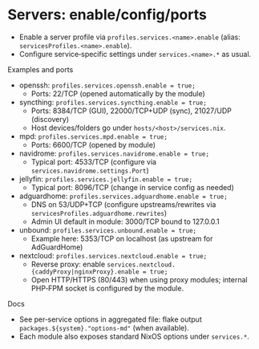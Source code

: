 # Servers: enable/config/ports

- Enable a server profile via `profiles.services.<name>.enable` (alias: `servicesProfiles.<name>.enable`).
- Configure service‑specific settings under `services.<name>.*` as usual.

Examples and ports
- openssh: `profiles.services.openssh.enable = true;`
  - Ports: 22/TCP (opened automatically by the module)
- syncthing: `profiles.services.syncthing.enable = true;`
  - Ports: 8384/TCP (GUI), 22000/TCP+UDP (sync), 21027/UDP (discovery)
  - Host devices/folders go under `hosts/<host>/services.nix`.
- mpd: `profiles.services.mpd.enable = true;`
  - Ports: 6600/TCP (opened by module)
- navidrome: `profiles.services.navidrome.enable = true;`
  - Typical port: 4533/TCP (configure via `services.navidrome.settings.Port`)
- jellyfin: `profiles.services.jellyfin.enable = true;`
  - Typical port: 8096/TCP (change in service config as needed)
- adguardhome: `profiles.services.adguardhome.enable = true;`
  - DNS on 53/UDP+TCP (configure upstreams/rewrites via `servicesProfiles.adguardhome.rewrites`)
  - Admin UI default in module: 3000/TCP bound to 127.0.0.1
- unbound: `profiles.services.unbound.enable = true;`
  - Example here: 5353/TCP on localhost (as upstream for AdGuardHome)
- nextcloud: `profiles.services.nextcloud.enable = true;`
  - Reverse proxy: enable `services.nextcloud.{caddyProxy|nginxProxy}.enable = true;`
  - Open HTTP/HTTPS (80/443) when using proxy modules; internal PHP‑FPM socket is configured by the module.

Docs
- See per‑service options in aggregated file: flake output `packages.${system}."options-md"` (when available).
- Each module also exposes standard NixOS options under `services.*`.

